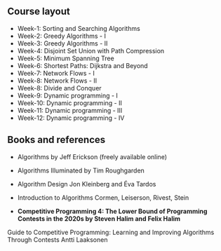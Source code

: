 ## Course layout

- Week-1: Sorting and Searching Algorithms
- Week-2: Greedy Algorithms - I
- Week-3: Greedy Algorithms - II
- Week-4: Disjoint Set Union with Path Compression
- Week-5: Minimum Spanning Tree
- Week-6: Shortest Paths: Dijkstra and Beyond
- Week-7: Network Flows - I
- Week-8: Network Flows - II
- Week-8: Divide and Conquer
- Week-9: Dynamic programming - I
- Week-10: Dynamic programming - II
- Week-11: Dynamic programming - III
- Week-12: Dynamic programming - IV


## Books and references

  - Algorithms by Jeff Erickson (freely available online) 
 
  - Algorithms Illuminated by Tim Roughgarden 

- Algorithm Design 
Jon Kleinberg and Éva Tardos 

- Introduction to Algorithms 
Cormen, Leiserson, Rivest, Stein 

- **Competitive Programming 4: The Lower Bound of Programming Contests in the 2020s by Steven Halim and Felix Halim** 

Guide to Competitive Programming: Learning and Improving Algorithms Through Contests Antti Laaksonen
